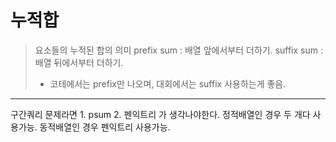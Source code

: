 # 누적합
> 요소들의 누적된 합의 의미
> prefix sum : 배열 앞에서부터 더하기.
> suffix sum : 배열 뒤에서부터 더하기.
>  - 코테에서는 prefix만 나오며, 대회에서는 suffix 사용하는게 좋음.

***
구간쿼리 문제라면 1. psum  2. 펜익트리 가 생각나야한다.
정적배열인 경우 두 개다 사용가능.
동적배열인 경우 펜익트리 사용가능.
